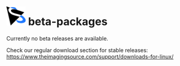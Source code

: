 # <img src="https://github.com/TheImagingSource/beta-packages/blob/master/tis_logo.jpg" width="50" height="50"> beta-packages

Currently no beta releases are available.

Check our regular download section for stable releases:  
https://www.theimagingsource.com/support/downloads-for-linux/
